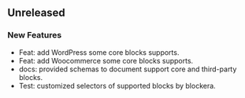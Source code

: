 ## Unreleased

### New Features

- Feat: add WordPress some core blocks supports.
- Feat: add Woocommerce some core blocks supports.
- docs: provided schemas to document support core and third-party blocks.
- Test: customized selectors of supported blocks by blockera.
